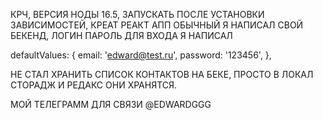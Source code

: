 КРЧ, ВЕРСИЯ НОДЫ 16.5, ЗАПУСКАТЬ ПОСЛЕ УСТАНОВКИ ЗАВИСИМОСТЕЙ, КРЕАТ РЕАКТ АПП ОБЫЧНЫЙ
Я НАПИСАЛ СВОЙ БЕКЕНД, ЛОГИН ПАРОЛЬ ДЛЯ ВХОДА Я НАПИСАЛ

defaultValues: {
      email: 'edward@test.ru',
      password: '123456',
},

НЕ СТАЛ ХРАНИТЬ СПИСОК КОНТАКТОВ НА БЕКЕ, ПРОСТО В ЛОКАЛ СТОРАДЖ И РЕДАКС ОНИ ХРАНЯТСЯ.

МОЙ ТЕЛЕГРАММ ДЛЯ СВЯЗИ @EDWARDGGG
